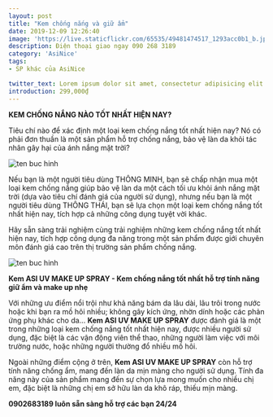 ```yaml
---
layout: post
title: "Kem chống nắng và giữ ẩm"
date: 2019-12-09 12:26:40
image: 'https://live.staticflickr.com/65535/49481474517_1293acc0b1_b.jpg'
description: Điện thoại giao ngay 090 268 3189
category: 'AsiNice'
tags:
- SP khác của AsiNice

twitter_text: Lorem ipsum dolor sit amet, consectetur adipisicing elit.
introduction: 299,000₫ 
---
```


**KEM CHỐNG NẮNG NÀO TỐT NHẤT HIỆN NAY?**

Tiêu chí nào để xác định một loại kem chống nắng tốt nhất hiện nay? Nó có phải đơn thuần là một sản phẩm hỗ trợ chống nắng, bảo vệ làn da khỏi tác nhân gây hại của ánh nắng mặt trời?

![ten buc hinh](https://live.staticflickr.com/65535/49481259011_109a3a176a_b.jpg "ten buc hinh")


Nếu bạn là một người tiêu dùng THÔNG MINH, bạn sẽ chấp nhận mua một loại kem chống nắng giúp bảo vệ làn da một cách tối ưu khỏi ánh nắng mặt trời (dựa vào tiêu chí đánh giá của người sử dụng), nhưng nếu bạn là một người tiêu dùng THÔNG THÁI, bạn sẽ lựa chọn một loại kem chống nắng tốt nhất hiện nay, tích hợp cả những công dụng tuyệt vời khác.

Hãy sẵn sàng trải nghiệm cùng trải nghiệm những kem chống nắng tốt nhất hiện nay, tích hợp công dụng đa năng trong một sản phẩm được giới chuyên môn đánh giá cao trên thị trường sản phẩm chống nắng.

![ten buc hinh](https://live.staticflickr.com/65535/49481474747_d8de363e43_b.jpg "ten buc hinh")


**Kem ASI UV MAKE UP SPRAY - Kem chống nắng tốt nhất hỗ trợ tính năng giữ ẩm và make up nhẹ**

Với những ưu điểm nổi trội như khả năng bám da lâu dài, lâu trôi trong nước hoặc khi bạn ra mồ hôi nhiều; không gây kích ứng, nhờn dính hoặc các phản ứng phụ khác cho da... **Kem ASI UV MAKE UP SPRAY** được đánh giá là một trong những loại kem chống nắng tốt nhất hiện nay, được nhiều người sử dụng, đặc biệt là các vận động viên thể thao, những người làm việc với môi trường nước, hoặc những người thường đổ nhiều mồ hôi.

Ngoài những điểm cộng ở trên, **Kem ASI UV MAKE UP SPRAY** còn hỗ trợ tính năng chống ẩm, mang đến làn da mịn màng cho người sử dụng. Tính đa năng này của sản phẩm mang đến sự chọn lựa mong muốn cho nhiều chị em, đặc biệt là những chị em sở hữu làn da khô ráp, thiếu mịn màng.  


**0902683189 luôn sẵn sàng hỗ trợ các bạn 24/24**